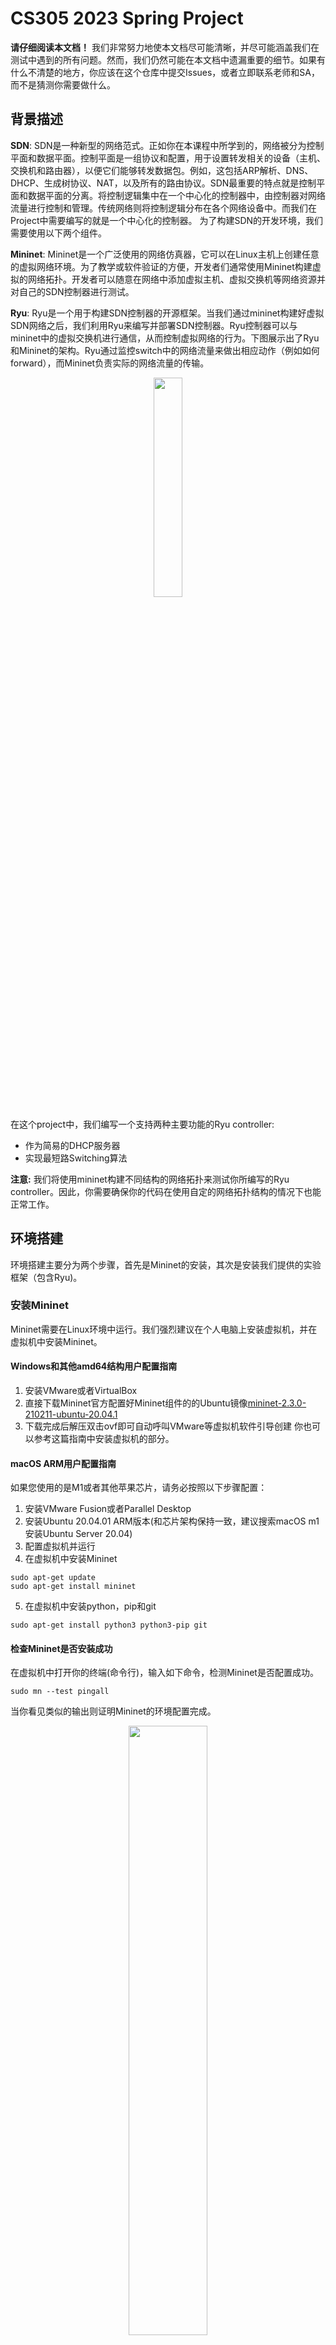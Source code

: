 # CS305 2023 Spring Project

**请仔细阅读本文档！** 我们非常努力地使本文档尽可能清晰，并尽可能涵盖我们在测试中遇到的所有问题。然而，我们仍然可能在本文档中遗漏重要的细节。如果有什么不清楚的地方，你应该在这个仓库中提交Issues，或者立即联系老师和SA，而不是猜测你需要做什么。
## 背景描述
**SDN**: SDN是一种新型的网络范式。正如你在本课程中所学到的，网络被分为控制平面和数据平面。控制平面是一组协议和配置，用于设置转发相关的设备（主机、交换机和路由器），以便它们能够转发数据包。例如，这包括ARP解析、DNS、DHCP、生成树协议、NAT，以及所有的路由协议。SDN最重要的特点就是控制平面和数据平面的分离。将控制逻辑集中在一个中心化的控制器中，由控制器对网络流量进行控制和管理。传统网络则将控制逻辑分布在各个网络设备中。而我们在Project中需要编写的就是一个中心化的控制器。
为了构建SDN的开发环境，我们需要使用以下两个组件。

**Mininet**: Mininet是一个广泛使用的网络仿真器，它可以在Linux主机上创建任意的虚拟网络环境。为了教学或软件验证的方便，开发者们通常使用Mininet构建虚拟的网络拓扑。开发者可以随意在网络中添加虚拟主机、虚拟交换机等网络资源并对自己的SDN控制器进行测试。

**Ryu**: Ryu是一个用于构建SDN控制器的开源框架。当我们通过mininet构建好虚拟SDN网络之后，我们利用Ryu来编写并部署SDN控制器。Ryu控制器可以与mininet中的虚拟交换机进行通信，从而控制虚拟网络的行为。下图展示出了Ryu和Mininet的架构。Ryu通过监控switch中的网络流量来做出相应动作（例如如何forward），而Mininet负责实际的网络流量的传输。

<p align="center">
  <img src="https://github.com/SUSTech-HPCLab/CS305-2023Spring-Project/blob/main/img/arch.png" width="30%"/>
</p>

在这个project中，我们编写一个支持两种主要功能的Ryu controller:
- 作为简易的DHCP服务器
- 实现最短路Switching算法

**注意:** 我们将使用mininet构建不同结构的网络拓扑来测试你所编写的Ryu controller。因此，你需要确保你的代码在使用自定的网络拓扑结构的情况下也能正常工作。

## 环境搭建
环境搭建主要分为两个步骤，首先是Mininet的安装，其次是安装我们提供的实验框架（包含Ryu)。

### 安装Mininet 
Mininet需要在Linux环境中运行。我们强烈建议在个人电脑上安装虚拟机，并在虚拟机中安装Mininet。
#### Windows和其他amd64结构用户配置指南
1. 安装VMware或者VirtualBox
2. 直接下载Mininet官方配置好Mininet组件的的Ubuntu镜像[mininet-2.3.0-210211-ubuntu-20.04.1](https://github.com/mininet/mininet/releases/download/2.3.0/mininet-2.3.0-210211-ubuntu-20.04.1-legacy-server-amd64-ovf.zip)
3. 下载完成后解压双击ovf即可自动呼叫VMware等虚拟机软件引导创建
你也可以参考这篇指南中安装虚拟机的部分。

#### macOS ARM用户配置指南
如果您使用的是M1或者其他苹果芯片，请务必按照以下步骤配置：
1. 安装VMware Fusion或者Parallel Desktop
2. 安装Ubuntu 20.04.01 ARM版本(和芯片架构保持一致，建议搜索macOS m1安装Ubuntu Server 20.04)
3. 配置虚拟机并运行
4. 在虚拟机中安装Mininet
```
sudo apt-get update
sudo apt-get install mininet
```
5. 在虚拟机中安装python，pip和git
```
sudo apt-get install python3 python3-pip git
```
#### 检查Mininet是否安装成功
在虚拟机中打开你的终端(命令行)，输入如下命令，检测Mininet是否配置成功。
```
sudo mn --test pingall
```
当你看见类似的输出则证明Mininet的环境配置完成。

<p align="center">
  <img src="https://github.com/SUSTech-HPCLab/CS305-2023Spring-Project/blob/main/img/mininet_success.png" width="50%"/>
</p>

**Mininet必须在root身份下执行。务必保证使用的时候使用了sudo或直接在root身份下运行**

#### 安装实验框架
本次Project仓库位于[CS305-2023Spring-Project](https://github.com/SUSTech-HPCLab/CS305-2023Spring-Project)。
你可以下载Zip文件或者clone这个仓库。
下载好源代码之后通过如下指令安装Python包依赖。
```
git clone https://github.com/SUSTech-HPCLab/CS305-2023Spring-Project.git
cd CS305-2023Spring-Project
sudo pip3 install -r requirements.txt


# Check if Ryu is installed successfully
ryu-manager --version
# If you see the version information of ryu-manager, the installation is successful.
```

## 任务描述
本次Project的基础部分包含两个部分:一个是简易的DHCP server。另一个是实现最短路switching算法。为了简化实验，我们对网络拓扑结构进行了如下的限制。
- Mininet中只包含L2交换机和Host（主机）。这意味着我们的网络是一个大型局域子网。无需考虑多子网的情况。
- Mininet中一个Host只会和一个交换机相连。
### 简易DHCP Server
DHCP: Dynamic Host Configuration Protocol,中文为动态主机设置协议。主要目的是满足内部网或网络服务供应商自动分配IP地址给用户的需求。

尽管Mininet在默认情况下会自动地给每一个host分配一个ip。我们会在测试脚本中关闭mininet的ip初始化。你可以参考DHCP的协议标准[RFC 2131](https://www.rfc-editor.org/rfc/rfc2131)来实现一个功能丰富完备DHCP server。无论如何，你只需要做到：

- **在host加入子网时，你设计的controller能够识别到dhcp packet并分配一个合法的IP地址给host**

在下个章节我们会介绍如何完成这个任务以及如何测试自己是否成功实现了DHCP server。

### 最短路Switching
你的任务是建立一个全局最短路径交换表，并在交换机上安装转发规则以实现这些路径。你将根据控制器controller收集的全局拓扑信息，在控制器上建立这个表。**以达到任意两个host之间的数据传输路径为最短路径。**

与传统的L2(Layer-2)交换机或L3(Layer-3)路由器不同，SDN交换机没有专门的MAC学习表(MAC-learning)或路由表。相反，SDN交换机使用一个更通用的流表结构，可以取代这些和其他结构。流表中的每个条目或规则都包含一组匹配标准（基于以太网、IP、TCP、UDP和其他标头的字段），选择特定的数据包，并包含对每个匹配规则的数据包应采取的一系列行动(action)。
你设计的Switching模块应该做到：首先匹配目标MAC地址(dest MAC), 根据匹配规则执行对应的Action，能够让数据包从正确的端口发送出去以到达目的地。

**如果你对action，flowtable等名词感觉陌生，请参考课程slides，教科书或查阅Ryu的文档和Openflow协议的相关信息。**

匹配规则的作用与传统路由表中的目的地和掩码字段相同，而action的作用与传统路由表中的接口(interface)字段相同，都表明了数据包该发到哪里去。需要注意的是你的拓扑结构不受限于树状结构，因为你收集到了全部交换机的信息，循环不应该是一个问题。事实上，你必须测试你的switching能不能在有环路的拓扑结构上有效。
为了计算最短路径，你应该使用Bellman-Ford算法或Djikstra算法来计算从每任意两个host之间的最短路径。确定了从host A到达host B的最短路径后，控制器必须向路径中的每个交换机安装流量表中的规则和相应的动作。当拓扑结构发生变化时，你应该更新受影响的路径规则。
## 实现与测试
在这个章节中，我们将结合实验框架代码给大家介绍实现上述功能的思路。并告诉大家如何进行测试。
### 实验框架
我们提供了一些初始文件来帮助你们快速开始开发功能。项目的结构如下所示
```
├── controller.py  # The main file of the controller
├── dhcp.py   # Implement DHCP server here
├── ofctl_utilis.py # Don't need to modify this file, it provides useful functions for building and sending packets
├── requirements.txt 
└── tests
    ├── dhcp_test
    │   └── test_network.py
    └── switching_test
        └── test_network.py
```

- controller.py：这个文件是项目的入口，你应该在这个文件中实现监控SDN网络中网络组件的增添，删除以及经过交换机的数据包流量。并根据收集到的信息触发DHCP功能或最短路switching功能
- dhcp.py: DHCP的实现细节应该在这个文件中被呈现。controller.py 通过调用dhcp.py的相关函数触发dhcp功能。
- tests: 为测试dhcp和switching功能编写的用于构建mininet网络的脚本。
### 实现简易DHCP
#### 过程描述
在SDN中实现简易的DHCP包括了如下过程:
1. Host在加入网络时广播发送DHCP DISCOVER packet
2. Controller接收到DHCP DISCOVER packet后，选择一个空闲IP，构建DHCP OFFER packet发送回Host
3. Host在收到OFFER packet后，广播DHCP REQUEST信息。确认所选择的DHCP server配置。
4. Controller收到DHCP REQUEST信息后，构建DHCP ACK packet并发送回Host。

**其中第一步和第三步由已经在测试脚本中实现了，你需要关注第二和第四步的实现。**

#### 接收DHCP协议包
在`controller.py`文件中我们提供了接收DHCP协议包的相关代码。这个函数会在数据包进入switch时被调用。`Datapath`在这里是接收到数据包的switch。`inPort`是数据包传入的端口。如果这个数据包可以被dhcp协议解析，我们调用`DHCPServer.handle_dhcp`函数进行处理。如果不能被dhcp解析，你应该进行判断是否是别的协议包，并针对不同的协议作出不同的处理。
```
@set_ev_cls(ofp_event.EventOFPPacketIn, MAIN_DISPATCHER)
    def packet_in_handler(self, ev):
        try:
            msg = ev.msg
            datapath = msg.datapath # switch
            pkt = packet.Packet(data=msg.data)
            pkt_dhcp = pkt.get_protocols(dhcp.dhcp)
            inPort = msg.in_port
            if not pkt_dhcp:
                # TODO: handle other protocols like ARP 
                pass
            else:
                DHCPServer.handle_dhcp(datapath, inPort, pkt)      
            return 
        except Exception as e:
            self.logger.error(e)
```
#### 构建DHCP协议包
你需要在`dhcp.py`文件中的`handle_dhcp`函数中分辨接收的DHCP数据包类型。根据传入的数据包类型决定发送DHCP OFFER packet还是DHCP ACK packet。在选择合法IP时，你需要结合`dhcp.py`文件中的`Config`类中规定的 `start_ip`，`end_ip`，`netmask`这三个属性。这三个属性的共同决定了子网的大小——你可以分配的IP的数量。详情可以查看dhcp.py文件中的注释。
#### 测试DHCP功能
假设在project的根目录中，首先在一个terminal中执行如下命令
```
ryu-manager --observe-links controller.py 
```
新建另一个terminal，在新的terminal中执行如下命令
```
cd ./tests/dhcp_test/
sudo python test_network.py
```
我们在dhcp.py文件的默认设置是从192.168.1.2开始分配IP。我们在执行test_network.py的terminal中输入`h1 ifconfig`和`h2 ifconfig`指令即可查看是否为这两台host分配好IP。只要出现了下图的内容，我们就认为基础的简易DHCP功能实现完成了。
<p align="center">
  <img src="https://github.com/SUSTech-HPCLab/CS305-2023Spring-Project/blob/main/img/dhcp_success.png" width="50%"/>
</p>  

### 实现最短路Switching

我们可以利用SDN架构，在没有广播的情况下进行最短路径switching，具体如下：

- 当一个交换机被添加或删除以及交换机之间的链接被建立或删除时，网络拓扑结构将发生变化，这意味着最短路径也将发生变化。相应地，你应该更新受影响的交换机上的流表，以确保数据包总是沿着交换机之间的最短路径传输。为了实现这个功能，你可能需要创建一个抽象的数据结构来计算交换机之间的距离。
-  像普通的网络架构一样，当主机想发送一个数据包时，它会查询它的路由表，以确定目的地是否在同一个子网中（无需考虑这种情况，我们的Project中只有一个子网）。这意味着主机将把数据包作为一个以太网帧发送到IP目的地，目的地的MAC地址（而不是网关或路由器的MAC地址而是下一跳的交换器的MAC地址）。如果主机不知道目的地的MAC地址，它会发出一个ARP请求
- 当交换机收到ARP请求时，它将把请求作为PacketIn消息发送给controller，而不是广播它
- controller将收到PacketIn消息，并查找目标主机的MAC地址，然后生成一个响应（在PacketOut消息内），供交换机发回给发送方主机。
- 收到响应后，主机将发送IP数据包到目的地的MAC地址。
- 在指向目的地的路径上的每个交换机上，数据包将在目的地MAC地址上匹配，并在正确的端口上转发。

为了让controller知道每台主机的MAC地址，我们必须建立一个协议，让主机告知控制器其地址。对于这项任务，我们要求主机在连接时发送一个不请自来的ARP回复（也称为 "无偿ARP"，或arping），以告诉网络它的MAC和IP地址--我们已经配置Mininet在启动模拟网络时自动这样做（你可以在tests/switching_test/test_network.py中查看）。
最后，由于我们没有广播ARP消息，所有的ARP请求将被发送到控制器。当你收到一个ARP请求时，你应该产生一个适当的响应，以便主机可以填充它的ARP表。


#### 测试最短路Switching
我们在`tests/switching_test/test_network.py`中提供了一个测试网络。它的网络拓扑如下。

<p align="center">
  <img src="https://github.com/SUSTech-HPCLab/CS305-2023Spring-Project/blob/main/img/topo_example.png" width="50%"/>
</p>       

在`test_network.py`中构建了一个三角网络。它首先会在网络中添加host, switch, link， 你需要利用OpenFlow协议监控这些事件，当这些事件发生时，你需要在控制器中进行相应的处理来实现最短路switching。当所有的组件（host,switch,link）初始化完毕后，我们在每一个host上执行`arping`命令。你需要识别这些`arping` packet并告知host如何确定目的地MAC。在这个测试中，你可以使用mininet cli中的指令`pingall`来检测网络的连通性。
在这个网络中，h1到h2的最短路是h1->s1->s2->h2。h1到h3的最短路是h1->s1->s3->h3。任意两个host之间的数据传输所经过的switch数量应该不超过两个。

在project的根目录中，首先在一个terminal中执行如下命令
```
ryu-manager --observe-links controller.py 
```
新建另一个terminal，在新的terminal中执行如下命令
```
cd ./tests/switching_test/
sudo python test_network.py
```
大约两秒之后，你会发现你在第二个terminal中进入了mininet cli。
**你应该在这里输入`pingall` command来测试你的网络的连通性。** **为了方便助教检查你们的代码，请在controller中实现展示最短路径的功能**。下图是一个展示最短路径的例子。它在`pingall`指令之后在第一个terminal中展示出了任意两个host之间的路径及其长度。这里的distance为3，指的是h1->s1->s3->h3的路径长度为3(3条边)。


<p align="center">
  <img src="https://github.com/SUSTech-HPCLab/CS305-2023Spring-Project/blob/main/img/path_result.png" width="50%"/>
</p>   


你在第二个terminal中会看到下图的结果。这表明没有丢包出现，网络是连通的。

<p align="center">
  <img src="https://github.com/SUSTech-HPCLab/CS305-2023Spring-Project/blob/main/img/ping_result.png" width="50%"/>
</p>   

## 评分
你需要在第15或16周的实验课上演示你的项目。展示完你的项目后，你需要提交：

- `report.pdf` - 请清楚地说明你的项目的架构，并描述你所做的实施细节。如果需要，请添加截图或代码。你需要提供一个复杂的测试样例来证明你的程序的鲁棒性。
- `src.zip` - 一个名为src的目录，包含你的源代码。

下面是暂定的评分规则：
- Environment setup: 10 pts
- DHCP: 30 pts
- Shortest path switching: 50 pts
- Report: 10 pts
- Bonus: Up to 20 pts



### Bonus

你也许可以实现以下部分功能来获取Bonus分数。我们实现功能的完成度和难度来决定Bonus分数。你不需要完成下面所有的功能。


- 实现DHCP租约时长的功能。
- 根据RFC协议设计，确保DHCP不会重复分配IP。
- 实现不同的路由算法。
- 利用Ryu实现更多的功能比如DNS, 防火墙和NAT。
- 使用Mininet研究更多你在计算机网络课程中学到的网络功能，如TCP行为、TCP Reno与TCP Tahoe的比较、[Bufferbloat](https://en.wikipedia.org/wiki/Bufferbloat)问题。
- 更多你感兴趣的。请先和老师讨论你的想法。

请注意，你需要详细解释你做了什么，如何测试额外的功能，以及你在报告中发现了什么，以获得bonus分。你还需要设法如何在第15或16周的演示中很好地展示你的bonus功能。
## Hints

### 同步代码
你可以使用Visual Studio Code Remote extension通过SSH在虚拟机中编写代码

### 有用的Mininet Command
我们建议每次构建新的网络拓扑时，重启你的controller和mininet。你可能需要使用
```
sudo mn -c
```
来清理之前配置的网络。

以下是一些可能可以提供帮助的指令
```
MN>  arping h1  # 从h1发送一个arping，产生一个ARP请求，识别h1的MAC和IP地址。触发一个EventHostAdd事件
MN>  arping_all # 从所有主机发送一个arping。这个命令会在测试脚本中自动运行。你也可以自己重新运行它--如果你想重启控制器而不重启mininet，这非常有用
MN> h1 ping h2 -c 1 # 从h1向h2发送一个单一的ping包
MN> pingall # Ping所有的主机
MN> net # 查看当前的网络拓扑结构
MN> dpctl dump-flows # 展示所有交换机的流量表
```

### 如何添加Forwarding Rule

你可以阅读`ofctl_utils.py`的源码来了解更多细节。以下是一个简单的例子向你展示如何在switch中添加一个forwarding rule。
```
# Using function provided by ofctl_utils.py
from ofctl_utils import OfCtl, VLANID_NONE

def add_forwarding_rule(self, datapath, dl_dst, port):
    ofctl = OfCtl.factory(datapath, self.logger)
    actions = [datapath.ofproto_parser.OFPActionOutput(port)] 
    
    ofctl.set_flow(cookie=0, priority=0,
        dl_type=ether_types.ETH_TYPE_IP,
        dl_vlan=VLANID_NONE,
        dl_dst=dl_dst,
        actions=actions)
```

### 有用的文档
1. Ryu's API documentation https://ryu.readthedocs.io/en/latest/index.html
2. Mininet's document https://github.com/mininet/mininet/wiki/Documentation
3. Mininet source code https://github.com/mininet/mininet
4. Openflow quick start https://homepages.dcc.ufmg.br/~mmvieira/cc/OpenFlow%20Tutorial%20-%20OpenFlow%20Wiki.htm